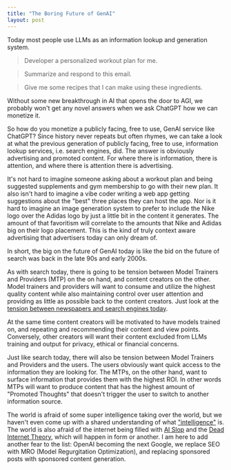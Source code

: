 ```yaml
---
title: "The Boring Future of GenAI"
layout: post
---
```


Today most people use LLMs as an information lookup and generation system.

> Developer a personalized workout plan for me. 

> Summarize and respond to this email.

> Give me some recipes that I can make using these ingredients.

Without some new breakthrough in AI that opens the door to AGI, we probably won't get any novel answers when we ask ChatGPT how we can monetize it. 

So how do you monetize a publicly facing, free to use, GenAI service like ChatGPT? Since history never repeats but often rhymes, we can take a look at what the previous generation of publicly facing, free to use, information lookup services, i.e. search engines, did. The answer is obviously advertising and promoted content. For where there is information, there is attention, and where there is attention there is advertising.

It's not hard to imagine someone asking about a workout plan and being suggested supplements and gym membership to go with their new plan. It also isn't hard to imagine a vibe coder writing a web app getting suggestions about the "best" three places they can host the app. Nor is it hard to imagine an image generation system to prefer to include the Nike logo over the Adidas logo by just a little bit in the content it generates. The amount of that favoritism will correlate to the amounts that Nike and Adidas big on their logo placement. This is the kind of truly context aware advertising that advertisers today can only dream of.

In short, the big on the future of GenAI today is like the bid on the future of search was back in the late 90s and early 2000s.

As with search today, there is going to be tension between Model Trainers and Providers (MTP) on the on hand, and content creators on the other. Model trainers and providers will want to consume and utilize the highest quality content while also maintaining control over user attention and providing as little as possible back to the content creators. Just look at the [tension between newspapers and search engines today](https://www.congress.gov/crs_external_products/R/PDF/R47018/R47018.1.pdf). 

At the same time content creators will be motivated to have models trained on, and repeating and recommending their content and view points. Conversely, other creators will want their content excluded from LLMs training and output for privacy, ethical or financial concerns.

Just like search today, there will also be tension between Model Trainers and Providers and the users. The users obviously want quick access to the information they are looking for. The MTPs, on the other hand, want to surface information that provides them with the highest ROI. In other words MTPs will want to produce content that has the highest amount of "Promoted Thoughts" that doesn't trigger the user to switch to another information source. 

The world is afraid of some super intelligence taking over the world, but we haven't even come up with a shared understanding of what ["intelligence"](https://en.wikipedia.org/wiki/Intelligence) is. The world is also afraid of the internet being filled with [AI Slop](https://en.wikipedia.org/wiki/AI_slop) and the [Dead Internet Theory](https://en.wikipedia.org/wiki/Dead_Internet_theory), which will happen in form or another. I am here to add another fear to the list: OpenAI becoming the next Google, we replace SEO with MRO (Model Regurgitation Optimization), and replacing sponsored posts with sponsored content generation. 
